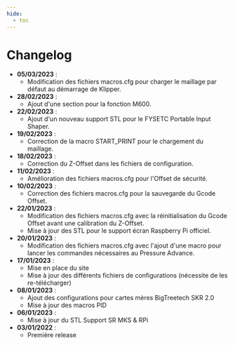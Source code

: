```yaml
---
hide:
  - toc
---
```


# Changelog

<ul>
  </li>
    <li><b>05/03/2023</b> :
    <ul>
      <li>Modification des fichiers macros.cfg pour charger le maillage par défaut au démarrage de Klipper.</li>
    </ul>
  </li>
    <li><b>28/02/2023</b> :
    <ul>
      <li>Ajout d'une section pour la fonction M600.</li>
    </ul>
  </li>
    <li><b>22/02/2023</b> :
    <ul>
      <li>Ajout d'un nouveau support STL pour le FYSETC Portable Input Shaper.</li>
    </ul>
  </li>
    <li><b>19/02/2023</b> :
    <ul>
      <li>Correction de la macro START_PRINT pour le chargement du maillage.</li>
    </ul>
  </li>
    <li><b>18/02/2023</b> :
    <ul>
      <li>Correction du Z-Offset dans les fichiers de configuration.</li>
    </ul>
  </li>
    <li><b>11/02/2023</b> :
    <ul>
      <li>Amélioration des fichiers macros.cfg pour l'Offset de sécurité.</li>
    </ul>
  </li>
  <li><b>10/02/2023</b> :
    <ul>
      <li>Correction des fichiers macros.cfg pour la sauvegarde du Gcode Offset.</li>
    </ul>
  </li>
  <li><b>22/01/2023</b> :
    <ul>
      <li>Modification des fichiers macros.cfg avec la réinitialisation du Gcode Offset avant une calibration du Z-Offset.</li>
      <li>Mise à jour des STL pour le support écran Raspberry Pi officiel.</li>
    </ul>
  </li>
  <li><b>20/01/2023</b> :
    <ul>
      <li>Modification des fichiers macros.cfg avec l'ajout d'une macro pour lancer les commandes nécessaires au Pressure Advance.</li>
    </ul>
  </li>
  <li><b>17/01/2023</b> :
    <ul>
      <li>Mise en place du site</li>
      <li>Mise à jour des différents fichiers de configurations (nécessite de les re-télécharger)</li>
    </ul>
  </li>
  <li><b>08/01/2023</b> :
    <ul>
      <li>Ajout des configurations pour cartes mères BigTreetech SKR 2.0</li>
      <li>Mise à jour des macros PID</li>
    </ul>
  <li><b>06/01/2023</b> :
    <ul>
      <li>Mise à jour du STL Support SR MKS & RPi</li>
    </ul>
  </li>
  <li><b>03/01/2022</b> :
    <ul>
      <li>Première release</li>
    </ul>
  </li>
</ul>
